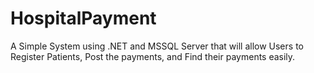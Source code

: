 # HospitalPayment
A Simple System using .NET and MSSQL Server that
will allow Users to Register Patients, Post the payments, and Find their payments easily.
